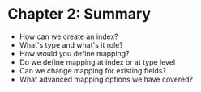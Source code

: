# Chapter 2: Summary #

* How can we create an index?
* What's type and what's it role?
* How would you define mapping?
* Do we define mapping at index or at type level
* Can we change mapping for existing fields?
* What advanced mapping options we have covered?